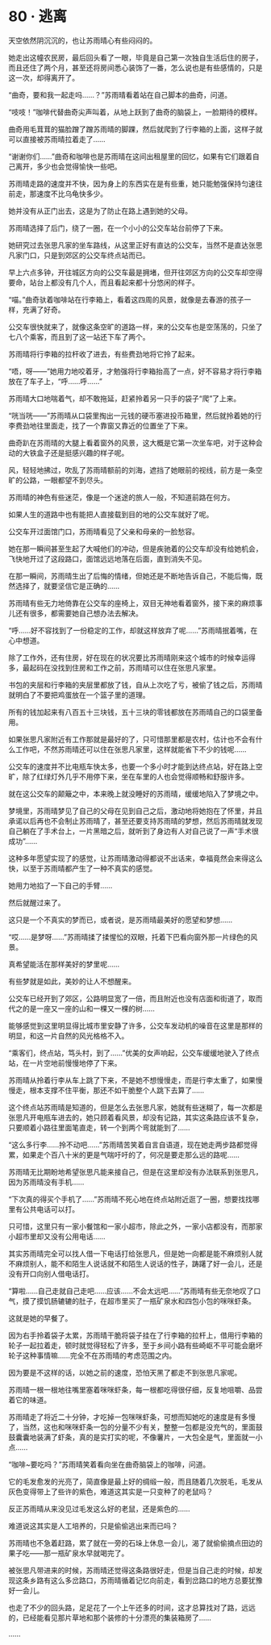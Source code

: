 <link rel="stylesheet" href="../styles/text.css"/>
<h1>80 · 逃离</h1>

天空依然阴沉沉的，也让苏雨晴心有些闷闷的。

她走出这幢农民房，最后回头看了一眼，毕竟是自己第一次独自生活后住的房子，而且还住了两个月，甚至还将房间悉心装饰了一番，怎么说也是有些感情的，只是这一次，却得离开了。

“曲奇，要和我一起走吗……？”苏雨晴看着站在自己脚本的曲奇，问道。

“吱吱！”咖啡代替曲奇尖声叫着，从地上跃到了曲奇的脑袋上，一脸期待的模样。

曲奇用毛茸茸的猫脸蹭了蹭苏雨晴的脚踝，然后就爬到了行李箱的上面，这样子就可以直接被苏雨晴拉着走了……

“谢谢你们……”曲奇和咖啡也是苏雨晴在这间出租屋里的回忆，如果有它们跟着自己离开，多少也会觉得愉快一些吧。

苏雨晴走路的速度并不快，因为身上的东西实在是有些重，她只能勉强保持匀速往前走，那速度不比乌龟快多少。

她并没有从正门出去，这是为了防止在路上遇到她的父母。

苏雨晴选择了后门，绕了一圈，在一个小小的公交车站台前停了下来。

她研究过去张思凡家的坐车路线，从这里正好有直达的公交车，当然不是直达张思凡家门口，只是到郊区的公交车终点站而已。

早上六点多钟，开往城区方向的公交车最是拥堵，但开往郊区方向的公交车却空得要命，站台上都没有几个人，而且看起来都十分悠闲的样子。

“喵。”曲奇驮着咖啡站在行李箱上，看着这四周的风景，就像是去春游的孩子一样，充满了好奇。

公交车很快就来了，就像这条空旷的道路一样，来的公交车也是空荡荡的，只坐了七八个乘客，而且到了这一站还下车了两个。

苏雨晴将行李箱的拉杆收了进去，有些费劲地将它拎了起来。

“唔，呀——”她用力地咬着牙，才勉强将行李箱抬高了一点，好不容易才将行李箱放在了车子上，“呼……呼……”

苏雨晴大口地喘着气，却不敢拖延，赶紧拎着另一只手的袋子“爬”了上来。

“咣当咣——”苏雨晴从口袋里掏出一元钱的硬币塞进投币箱里，然后就拎着她的行李费劲地往里面走，找了一个靠窗又靠近的位置坐了下来。

曲奇趴在苏雨晴的大腿上看着窗外的风景，这大概是它第一次坐车吧，对于这种会动的大铁盒子还是挺感兴趣的样子呢。

风，轻轻地拂过，吹乱了苏雨晴额前的刘海，遮挡了她眼前的视线，前方是一条空旷的公路，一眼都望不到尽头。

苏雨晴的神色有些迷茫，像是一个迷途的旅人一般，不知道前路在何方。

如果人生的道路中也有能把人直接载到目的地的公交车就好了呢。

公交车开过面馆门口，苏雨晴看见了父亲和母亲的一脸愁容。

她在那一瞬间甚至生起了大喊他们的冲动，但是疾驰着的公交车却没有给她机会，飞快地开过了这段路口，面馆远远地落在后面，直到消失不见。

在那一瞬间，苏雨晴生出了后悔的情绪，但她还是不断地告诉自己，不能后悔，既然选择了，就要坚信它是正确的……

苏雨晴有些无力地倚靠在公交车的座椅上，双目无神地看着窗外，接下来的麻烦事儿还有很多，都需要她自己想办法去解决。

“呼……好不容找到了一份稳定的工作，却就这样放弃了呢……”苏雨晴抿着嘴，在心中想道。

除了工作外，还有住房，好在现在的状况要比苏雨晴刚来这个城市的时候幸运得多，最起码在没找到住房和工作之前，苏雨晴可以住在张思凡家里。

书包的夹层和行李箱的夹层里都放了钱，自从上次吃了亏，被偷了钱之后，苏雨晴就明白了不要把鸡蛋放在一个篮子里的道理。

所有的钱加起来有八百五十三块钱，五十三块的零钱都放在苏雨晴自己的口袋里备用。

如果张思凡家附近有工作那就是最好的了，只可惜那里都是农村，估计也不会有什么工作吧，不然苏雨晴还可以住在张思凡家里，这样就能省下不少的钱呢……

公交车的速度并不比电瓶车快太多，也要一个多小时才能到达终点站，好在路上空旷，除了红绿灯外几乎不用停下来，坐在车里的人也会觉得顺畅和舒服许多。

就在这公交车的颠簸之中，本来晚上就没睡好的苏雨晴，缓缓地陷入了梦境之中。

梦境里，苏雨晴梦见了自己的父母在见到自己之后，激动地将她抱在了怀里，并且承诺以后再也不会制止苏雨晴了，甚至还要支持苏雨晴的梦想，然后苏雨晴就发现自己躺在了手术台上，一片黑暗之后，就听到了身边有人对自己说了一声“手术很成功”……

这种多年愿望实现了的感觉，让苏雨晴激动得都说不出话来，幸福竟然会来得这么快，以至于苏雨晴都产生了一种不真实的感觉。

她用力地掐了一下自己的手臂……

然后就醒过来了。

这只是一个不真实的梦而已，或者说，是苏雨晴最美好的愿望和梦想……

“哎……是梦呀……”苏雨晴揉了揉惺忪的双眼，托着下巴看向窗外那一片绿色的风景。

真希望能活在那样美好的梦里呢……

有些梦就是如此，美妙的让人不想醒来。

公交车已经开到了郊区，公路明显宽了一倍，而且附近也没有店面和街道了，取而代之的是一座又一座的山和一棵又一棵的树……

能够感觉到这里明显得比城市里安静了许多，公交车发动机的噪音在这里是那样的明显，和这一片自然的风光格格不入。

“乘客们，终点站，笃头村，到了……”优美的女声响起，公交车缓缓地驶入了终点站，在一片空地前慢慢地停了下来。

苏雨晴从拎着行李从车上跳了下来，不是她不想慢慢走，而是行李太重了，如果慢慢走，根本支撑不住平衡，那还不如干脆整个人跳下去算了……

这个终点站苏雨晴是知道的，但是怎么去张思凡家，她就有些迷糊了，每一次都是张思凡开电瓶车进去的，她只顾着看风景，却没有记路，其实这条路应该不复杂，只要顺着小路往里面笔直走，转一个到两个弯就能到了……

“这么多行李……拎不动吧……”苏雨晴苦笑着自言自语道，现在她走两步路都觉得累，如果走个百八十米的更是气喘吁吁的了，何况是要走那么远的路呢……

苏雨晴无比期盼地希望张思凡能来接自己，但是在这里却没有办法联系到张思凡，因为苏雨晴没有手机……

“下次真的得买个手机了……”苏雨晴不死心地在终点站附近逛了一圈，想要找找哪里有公共电话可以打。

只可惜，这里只有一家小餐馆和一家小超市，除此之外，一家小店都没有，而那家小超市里却又没有公用电话……

其实苏雨晴完全可以找人借一下电话打给张思凡，但是她一向都是能不麻烦别人就不麻烦别人，能不和陌生人说话就不和陌生人说话的性子，踌躇了好一会儿，还是没有开口向别人借电话打。

“算啦……自己走就自己走吧……应该……不会太远吧……”苏雨晴有些无奈地叹了口气，摸了摸饥肠辘辘的肚子，在超市里买了一瓶矿泉水和四包小包的咪咪虾条。

这就是她的早餐了。

因为右手拎着袋子太累，苏雨晴干脆将袋子挂在了行李箱的拉杆上，借用行李箱的轮子一起拉着走，顿时就觉得轻松了许多，至于乡间小路有些崎岖不平可能会磨坏轮子这种事情嘛……完全不在苏雨晴的考虑范围之内。

因为要是不这样的话，以她之前的速度，恐怕天黑了都走不到张思凡家呢。

苏雨晴一根一根地往嘴里塞着咪咪虾条，每一根都吃得很仔细，反复地咀嚼、品尝着它的味道。

苏雨晴走了将近二十分钟，才吃掉一包咪咪虾条，可想而知她吃的速度是有多慢了，当然，这也和咪咪虾条一包的分量不少有关，整整一包都是没充气的，里面鼓鼓囊囊地装满了虾条，真的是实打实的呢，不像薯片，一大包全是气，里面就一小点……

“咖啡\~要吃吗？”苏雨晴笑着看向坐在曲奇脑袋上的咖啡，问道。

它的毛发愈发的光亮了，简直像是最上好的绸缎一般，而且随着几次脱毛，毛发从灰色变得带上了些许的紫色，难道这其实是一只变种了的老鼠吗？

反正苏雨晴从来没见过毛发这么好的老鼠，还是紫色的……

难道说这其实是人工培养的，只是偷偷逃出来而已吗？

苏雨晴也不急着赶路，累了就在一旁的石垛上休息一会儿，渴了就偷偷摘点田边的果子吃——那一瓶矿泉水早就喝完了。

被张思凡带进来的时候，苏雨晴还觉得这条路很好走，但是当自己走的时候，却发现这条乡路有这么多岔路口，苏雨晴循着记忆向前走，看到岔路口的地方总要犹豫好一会儿。

也走了不少的回头路，足足花了一个上午还多的时间，这才总算找对了路，远远的，已经能看见那片草地和那个装修的十分漂亮的集装箱房了……

……
